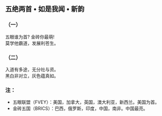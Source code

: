 ## 五绝两首 • 如是我闻 • 新韵
### （一）
五眼谁为首? 金砖你最萌!\
莫学他霸道，发展利苍生。

### （二）
入道有多途，无分社与资。\
黑白非对立，灰色蕴真如。


### 注：
- 五眼联盟（FVEY）：美国，加拿大，英国，澳大利亚，新西兰。美国为首。 
- 金砖五国（BRICS）：巴西，俄罗斯，印度，中国，南非。中国最亮。
